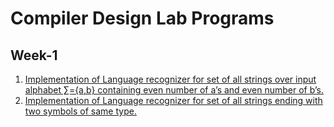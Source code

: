 # Compiler Design Lab Programs

<h2>Week-1</h2>
<ol>
<li><a href="https://github.com/bineethkumar/Compiler-Design-Lab/blob/master/Week1-Lab-Exercise/problem1.cpp">Implementation of Language recognizer for set of all strings over input alphabet ∑={a,b}
containing even number of a’s and even number of b’s.</a></li>
<li><a href="https://github.com/bineethkumar/Compiler-Design-Lab/blob/master/Week1-Lab-Exercise/problem2.cpp">Implementation of Language recognizer for set of all strings ending with two symbols of
same type.</a></li>
</ol>
